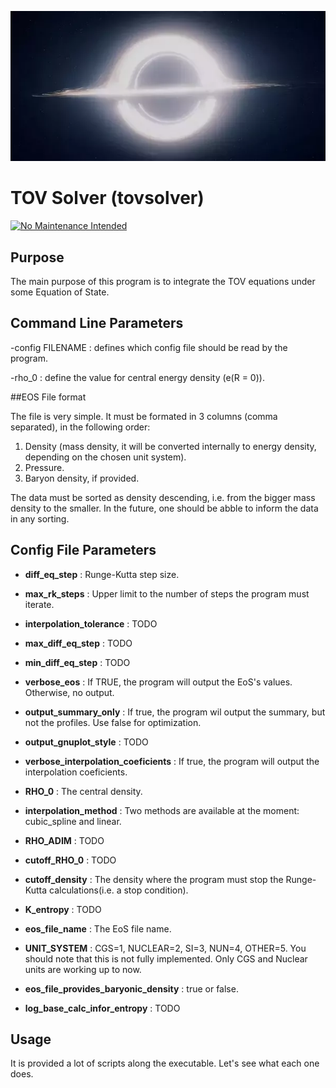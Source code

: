 ![Logo](logo.png)


# TOV Solver (tovsolver)

[![No Maintenance Intended](http://unmaintained.tech/badge.svg)](http://unmaintained.tech/)

## Purpose

The main purpose of this program is to integrate the TOV equations under
some Equation of State.

## Command Line Parameters

-config FILENAME : defines which config file should be read by the program.

-rho_0 : define the value for central energy density (e(R = 0)).

##EOS File format

The file is very simple. It must be formated in 3 columns (comma separated), in the following order:

1. Density (mass density, it will be converted internally to energy density, depending on the chosen unit system).
2. Pressure.
3. Baryon density, if provided.

The data must be sorted as density descending, i.e. from the bigger mass density to the smaller. In the future, one should be abble to inform the data in any sorting.

## Config File Parameters

- **diff_eq_step** : Runge-Kutta step size.

- **max_rk_steps** : Upper limit to the number of steps the program must iterate.

- **interpolation_tolerance** : TODO

- **max_diff_eq_step** : TODO

- **min_diff_eq_step** : TODO

- **verbose_eos** : If TRUE, the program will output the EoS's values. Otherwise, no output.

- **output_summary_only** : If true, the program wil output the summary, but not the profiles. Use false for optimization.

- **output_gnuplot_style** : TODO

- **verbose_interpolation_coeficients** : If true, the program will output the interpolation coeficients.

- **RHO_0** : The central density.

- **interpolation_method** : Two methods are available at the moment: cubic_spline and linear.

- **RHO_ADIM** : TODO

- **cutoff_RHO_0** : TODO

- **cutoff_density** : The density where the program must stop the Runge-Kutta calculations(i.e. a stop condition).

- **K_entropy** : TODO

- **eos_file_name** : The EoS file name.

- **UNIT_SYSTEM** : CGS=1, NUCLEAR=2, SI=3, NUN=4, OTHER=5. You should note that this is not fully implemented. Only CGS and Nuclear units are working up to now.

- **eos_file_provides_baryonic_density** : true or false.

- **log_base_calc_infor_entropy** : TODO

## Usage

It is provided a lot of scripts along the executable. Let's see what each one does.
